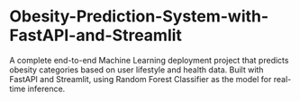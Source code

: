# Obesity-Prediction-System-with-FastAPI-and-Streamlit
A complete end-to-end Machine Learning deployment project that predicts obesity categories based on user lifestyle and health data. Built with FastAPI and Streamlit, using Random Forest Classifier as the model for real-time inference.
